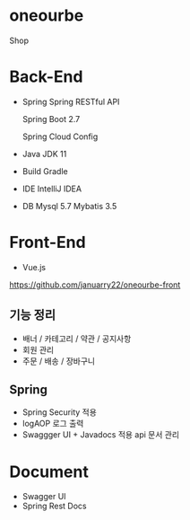 # oneourbe
Shop

# Back-End 

- Spring
    Spring RESTful API 
    
    Spring Boot 2.7
    
    Spring Cloud Config
- Java
  JDK 11 
  
- Build
  Gradle

- IDE 
  IntelliJ IDEA

- DB
  Mysql 5.7
  Mybatis 3.5

# Front-End 
  - Vue.js
  
  https://github.com/januarry22/oneourbe-front

## 기능 정리
   - 배너 / 카테고리 / 약관 / 공지사항
   - 회원 관리
   - 주문 / 배송 / 장바구니
   

## Spring
   - Spring Security 적용
   - logAOP 로그 출력
   - Swaggger UI + Javadocs 적용 api 문서 관리

# Document
   - Swagger UI
   - Spring Rest Docs
